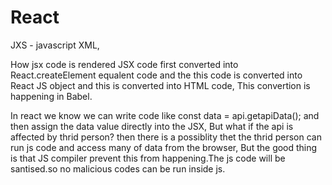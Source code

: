 # React

JXS - javascript XML,

How jsx code is rendered
  JSX code first converted into React.createElement equalent code and the this code is converted into React JS object and this is converted into HTML code, This convertion is happening in Babel.

In react we know we can write code like
  const data = api.getapiData();
  and then assign the data value directly into the JSX, But what if the api is affected by thrid person? then there is a possiblity thet the thrid person can run js code and access many of data from the browser,
  But the good thing is that JS compiler prevent this from happening.The js code will be santised.so no malicious codes can be run inside js.

  
